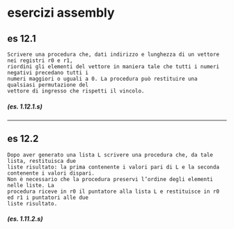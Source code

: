 # esercizi assembly

## es 12.1

    Scrivere una procedura che, dati indirizzo e lunghezza di un vettore nei registri r0 e r1,
    riordini gli elementi del vettore in maniera tale che tutti i numeri negativi precedano tutti i
    numeri maggiori o uguali a 0. La procedura può restituire una qualsiasi permutazione del
    vettore di ingresso che rispetti il vincolo.  

##### (es. 1.12.1.s)
---

## es 12.2

    Dopo aver generato una lista L scrivere una procedura che, da tale lista, restituisca due
    liste risultato: la prima contenente i valori pari di L e la seconda contenente i valori dispari.
    Non è necessario che la procedura preservi l’ordine degli elementi nelle liste. La
    procedura riceve in r0 il puntatore alla lista L e restituisce in r0 ed r1 i puntatori alle due
    liste risultato.

##### (es. 1.11.2.s)